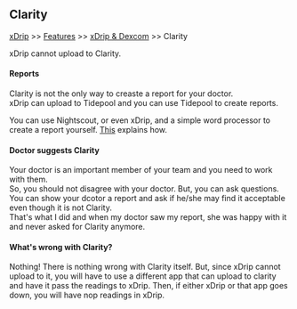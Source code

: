 ## Clarity
[xDrip](../../README.md) >> [Features](../Features_page.md) >> [xDrip & Dexcom](../Dexcom_page.md) >> Clarity  
  
xDrip cannot upload to Clarity.  

#### **Reports**  
Clarity is not the only way to creaste a report for your doctor.  
xDrip can upload to Tidepool and you can use Tidepool to create reports.  

You can use Nightscout, or even xDrip, and a simple word processor to create a report yourself.  [This](../Report.md) explains how.  

#### **Doctor suggests Clarity**  
Your doctor is an important member of your team and you need to work with them.  
So, you should not disagree with your doctor.  But, you can ask questions.  You can show your dcotor a report and ask if he/she may find it acceptable even though it is not Clarity.  
That's what I did and when my doctor saw my report, she was happy with it and never asked for Clarity anymore.  

#### **What's wrong with Clarity?**  
Nothing!  There is nothing wrong with Clarity itself.  But, since xDrip cannot upload to it, you will have to use a different app that can upload to clarity and have it pass the readings to xDrip.  Then, if either xDrip or that app goes down, you will have nop readings in xDrip.  
  
